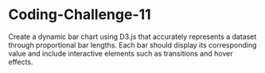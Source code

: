 # Coding-Challenge-11

Create a dynamic bar chart using D3.js that accurately represents a dataset through proportional bar lengths. Each bar should display its corresponding value and include interactive elements such as transitions and hover effects.
